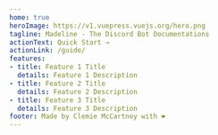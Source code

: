 ```yaml
---
home: true
heroImage: https://v1.vuepress.vuejs.org/hero.png
tagline: Madeline - The Discord Bot Documentations
actionText: Quick Start →
actionLink: /guide/
features:
- title: Feature 1 Title
  details: Feature 1 Description
- title: Feature 2 Title
  details: Feature 2 Description
- title: Feature 3 Title
  details: Feature 3 Description
footer: Made by Clemie McCartney with ❤️
---
```

